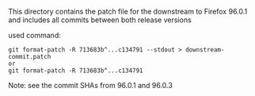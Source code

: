 This directory contains the patch file for the downstream to Firefox 96.0.1 and includes all commits between both release versions

used command:

````
git format-patch -R 713683b^...c134791 --stdout > downstream-commit.patch
or
git format-patch -R 713683b^...c134791
````

Note: see the commit SHAs from 96.0.1 and 96.0.3
 
